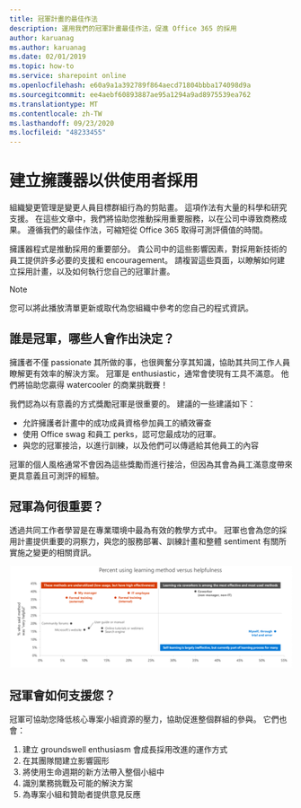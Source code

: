 ```yaml
---
title: 冠軍計畫的最佳作法
description: 運用我們的冠軍計畫最佳作法，促進 Office 365 的採用
author: karuanag
ms.author: karuanag
ms.date: 02/01/2019
ms.topic: how-to
ms.service: sharepoint online
ms.openlocfilehash: e60a9a1a392789f864aecd71804bbba174098d9a
ms.sourcegitcommit: ee4aebf60893887ae95a1294a9ad8975539ea762
ms.translationtype: MT
ms.contentlocale: zh-TW
ms.lasthandoff: 09/23/2020
ms.locfileid: "48233455"
---
```

# <a name="establish-champions-for-user-adoption"></a>建立擁護器以供使用者採用 

組織變更管理是變更人員目標群組行為的剪貼畫。 這項作法有大量的科學和研究支援。 在這些文章中，我們將協助您推動採用重要服務，以在公司中導致商務成果。  遵循我們的最佳作法，可縮短從 Office 365 取得可測評價值的時間。  

擁護器程式是推動採用的重要部分。 貴公司中的這些影響因素，對採用新技術的員工提供許多必要的支援和 encouragement。 請複習這些頁面，以瞭解如何建立採用計畫，以及如何執行您自己的冠軍計畫。 

> [!NOTE]
> 您可以將此播放清單更新或取代為您組織中參考的您自己的程式資訊。

## <a name="who-are-champions-and-what-makes-them-tick"></a>誰是冠軍，哪些人會作出決定？

擁護者不僅 passionate 其所做的事，也很興奮分享其知識，協助其共同工作人員瞭解更有效率的解決方案。 冠軍是 enthusiastic，通常會使現有工具不滿意。 他們將協助您贏得 watercooler 的商業挑戰賽！  

我們認為以有意義的方式獎勵冠軍是很重要的。 建議的一些建議如下：

- 允許擁護者計畫中的成功成員資格參加員工的績效審查
- 使用 Office swag 和員工 perks，認可您最成功的冠軍。  
- 與您的冠軍接洽，以進行訓練，以及他們可以傳遞給其他員工的內容 

冠軍的個人風格通常不會因為這些獎勵而進行接洽，但因為其會為員工滿意度帶來更具意義且可測評的經驗。 

## <a name="why-are-champions-important"></a>冠軍為何很重要？ 

透過共同工作者學習是在專業環境中最為有效的教學方式中。 冠軍也會為您的採用計畫提供重要的洞察力，與您的服務部署、訓練計畫和整體 sentiment 有關所實施之變更的相關資訊。  

![使用學習方法的百分比與 helpfulness](media/champstats.png)

## <a name="how-will-champions-support-you"></a>冠軍會如何支援您？

冠軍可協助您降低核心專案小組資源的壓力，協助促進整個群組的參與。 它們也會：

1. 建立 groundswell enthusiasm 會成長採用改進的運作方式
1. 在其團隊間建立影響圓形
1. 將使用生命週期的新方法帶入整個小組中
1. 識別業務挑戰及可能的解決方案
1. 為專案小組和贊助者提供意見反應
